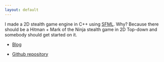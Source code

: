 ```yaml
---
layout: default
---
```




I made a 2D stealth game engine in C++ using [SFML](https://www.sfml-dev.org/). Why? Because there should be a Hitman + Mark of the Ninja stealth game in 2D Top-down and somebody should get started on it.

*	[Blog](https://nomarkeu.github.io/sneakattack/)

*	[Github repository](https://github.com/nomarkeu/sneakattack)
